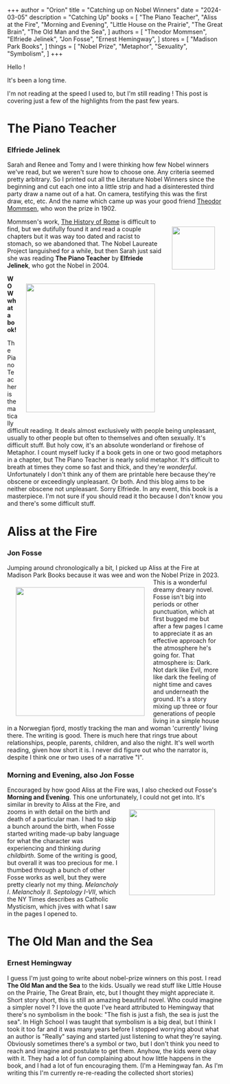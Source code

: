 +++
author = "Orion"
title = "Catching up on Nobel Winners"
date = "2024-03-05"
description = "Catching Up"
books = [
    "The Piano Teacher",
    "Aliss at the Fire",
    "Morning and Evening",
    "Little House on the Prairie",
    "The Great Brain",
    "The Old Man and the Sea",
]
authors = [
    "Theodor Mommsen",
    "Elfriede Jelinek",
    "Jon Fosse",
    "Ernest Hemingway",
]
stores = [
    "Madison Park Books",
]
things = [
    "Nobel Prize",
    "Metaphor",
    "Sexuality",
    "Symbolism",
]
+++

Hello !

It's been a long time.

I'm not reading at the speed I used to, but I'm still reading !
This post is covering just a few of the highlights from the past few years.

# The Piano Teacher
### Elfriede Jelinek

Sarah and Renee and Tomy and I were thinking how few Nobel winners we've read, but we weren't sure how to choose one.  Any criteria seemed pretty arbitrary.  So I printed out all the Literature Nobel Winners since the beginning and cut each one into a little strip and had a disinterested third party draw a name out of a hat. On camera, testifying this was the first draw, etc, etc.  And the name which came up was your good friend [Theodor Mommsen](https://en.wikipedia.org/wiki/Theodor_Mommsen), who won the prize in 1902.


[<img src="/images/440px-Theodor_Mommsen_2.jpg" width="100px"  style="padding:20px; float:right;">](https://en.wikipedia.org/wiki/Theodor_Mommsen)
Mommsen's work, [The History of Rome](https://en.wikipedia.org/wiki/The_History_of_Rome_(Mommsen)) is difficult to find, but we dutifully found it and read a couple chapters but it was way too dated and racist to stomach, so we abandoned that.   The Nobel Laureate Project languished for a while, but then Sarah just said she was reading **The Piano Teacher** by **Elfriede Jelinek**, who got the Nobel in 2004.


<img src="/images/the_piano_teacher.jpg" width="300px" style="padding:20px; float:right;">

**WOW what a book!**

The Piano Teacher is thematically difficult reading. It deals almost exclusively with people being unpleasant, usually to other people but often to themselves and often sexually.  It's difficult stuff.  But holy cow, it's an absolute wonderland or firehose of Metaphor.  I count myself lucky if a book gets in one or two good metaphors in a chapter, but The Piano Teacher is nearly solid metaphor.  It's difficult to breath at times they come so fast and thick, and they're *wonderful*.  Unfortunately I don't think any of them are printable here because they're obscene or exceedingly unpleasant. Or both. And this blog aims to be neither obscene not unpleasant.  Sorry Elfriede.   In any event, this book is a masterpiece.  I'm not sure if you should read it tho because I don't know you and there's some difficult stuff.



# Aliss at the Fire
### Jon Fosse
Jumping around chronologically a bit, I picked up Aliss at the Fire at Madison Park Books because it was wee and won the Nobel Prize in 2023.  <img src="/images/aliss_at_the_fire.jpg" width="300px" style="padding:20px; float:left;">
 This is a wonderful dreamy dreary novel.  Fosse isn't big into periods or other punctuation, which at first bugged me but after a few pages I came to appreciate it as an effective approach for the atmosphere he's going for.  That atmosphere is: Dark.   Not dark like Evil, more like dark the feeling of night time and caves and underneath the ground.  It's a story mixing up three or four generations of people living in a simple house in a Norwegian fjord, mostly tracking the man and woman 'currently' living there. The writing is good.  There is much here that rings true about relationships, people, parents, children, and also the night.  It's well worth reading, given how short it is. I never did figure out who the narrator is, despite I think one or two uses of a narrative "I".

### Morning and Evening, also Jon Fosse

Encouraged by how good Aliss at the Fire was, I also checked out Fosse's **Morning and Evening**. This one unfortunately, I could not get into.  <img src="/images/morning_and_evening.jpg" width="200px" style="padding:20px; float:right;"> It's similar in brevity to Aliss at the Fire, and zooms in with detail on the birth and death of a particular man.  I had to skip a bunch around the birth, when Fosse started writing made-up baby language for what the character was experiencing and thinking *during childbirth*.  Some of the writing is good, but overall it was too precious for me.  I thumbed through a bunch of other Fosse works as well, but they were pretty clearly not my thing. *Melancholy I*. *Melancholy II*. *Septology I-VII*, which the NY Times describes as Catholic Mysticism, which jives with what I saw in the pages I opened to.


# The Old Man and the Sea
### Ernest Hemingway
I guess I'm just going to write about nobel-prize winners on this post.
I read **The Old Man and the Sea** to the kids.  Usually we read stuff like Little House on the Prairie, The Great Brain, etc, but I thought they might appreciate it.  Short story short, this is still an amazing beautiful novel.  Who could imagine a simpler novel ?  I love the quote I've heard attributed to Hemingway that there's no symbolism in the book: "The fish is just a fish, the sea is just the sea".  In High School I was taught that symbolism is a big deal, but I think I took it too far and it was many years before I stopped worrying about what an author is "Really" saying and started just listening to what they're saying.  Obviously sometimes there's a symbol or two, but I don't think you need to reach and imagine and postulate to get them.  Anyhow, the kids were okay with it. They had a lot of fun complaining about how little happens in the book, and I had a lot of fun encouraging them.  (I'm a Hemingway fan. As I'm writing this I'm currently re-re-reading the collected short stories)




